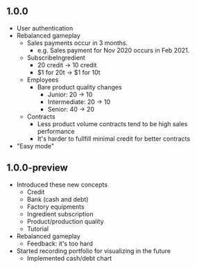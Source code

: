 ## 1.0.0

* User authentication
* Rebalanced gameplay
    * Sales payments occur in 3 months.
        * e.g. Sales payment for Nov 2020 occurs in Feb 2021.
    * SubscribeIngredient
        * 20 credit -> 10 credit
        * $1 for 20t -> $1 for 10t
    * Employees
        * Bare product quality changes
            * Junior: 20 -> 10
            * Intermediate: 20 -> 10
            * Senior: 40 -> 20
    * Contracts
        * Less product volume contracts tend to be high sales performance
        * It's harder to fullfill minimal credit for better contracts
* "Easy mode"

## 1.0.0-preview

* Introduced these new concepts
    * Credit
    * Bank (cash and debt)
    * Factory equipments
    * Ingredient subscription
    * Product/production quality
    * Tutorial
* Rebalanced gameplay
    * Feedback: it's too hard
* Started recording portfolio for visualizing in the future
    * Implemented cash/debt chart
